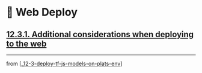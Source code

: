 # 💊 Web Deploy

## [**12.3.1.** Additional considerations when deploying to the web](https://livebook.manning.com/book/deep-learning-with-javascript/chapter-12/163)

---
from [[_12-3-deploy-tf-js-models-on-plats-env]]

[//begin]: # "Autogenerated link references for markdown compatibility"
[_12-3-deploy-tf-js-models-on-plats-env]: _12-3-deploy-tf-js-models-on-plats-env.md "💊 Deploy TF.js Model on on Plats Env"
[//end]: # "Autogenerated link references"